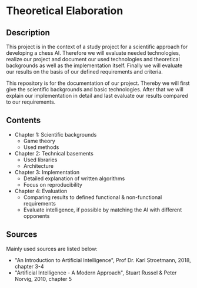 # Theoretical Elaboration

## Description

This project is in the context of a study project for a scientific approach for developing a chess AI. Therefore we will evaluate needed technologies, realize our project and document our used technologies and theoretical backgrounds as well as the implementation itself. Finally we will evaluate our results on the basis of our defined requirements and criteria.

This repository is for the documentation of our project. Thereby we will first give the scientific backgrounds and basic technologies. After that we will explain our implementation in detail and last evaluate our results compared to our requirements.

## Contents

- Chapter 1: Scientific backgrounds
	- Game theory
	- Used methods
- Chapter 2: Technical basements
	- Used libraries
	- Architecture
- Chapter 3: Implementation
	- Detailed explanation of written algorithms
	- Focus on reproducibility
- Chapter 4: Evaluation
	- Comparing results to defined functional & non-functional requirements
	- Evaluate intelligence, if possible by matching the AI with different opponents
	
## Sources

Mainly used sources are listed below:

- "An Introduction to Artificial Intelligence", Prof Dr. Karl Stroetmann, 2018, chapter 3-4
- "Artificial Intelligence - A Modern Approach", Stuart Russel & Peter Norvig, 2010, chapter 5